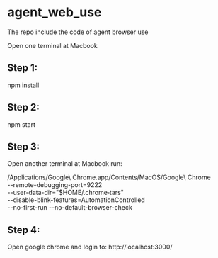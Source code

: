 # agent_web_use
The repo include the code of agent browser use

Open one terminal at Macbook
## Step 1:
npm install

## Step 2:
npm start

## Step 3:
Open another terminal at Macbook run:

/Applications/Google\ Chrome.app/Contents/MacOS/Google\ Chrome \
  --remote-debugging-port=9222 \
  --user-data-dir="$HOME/.chrome‑tars" \
  --disable-blink-features=AutomationControlled \
  --no-first-run --no-default-browser-check

## Step 4:
Open google chrome and login to:
http://localhost:3000/
